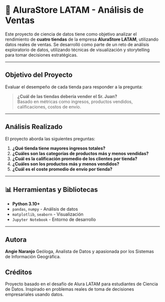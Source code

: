 # 🛒 AluraStore LATAM - Análisis de Ventas

Este proyecto de ciencia de datos tiene como objetivo analizar el rendimiento de **cuatro tiendas** de la empresa **AluraStore LATAM**, utilizando datos reales de ventas. Se desarrolló como parte de un reto de análisis exploratorio de datos, utilizando técnicas de visualización y storytelling para tomar decisiones estratégicas.

---

## Objetivo del Proyecto

Evaluar el desempeño de cada tienda para responder a la pregunta:  
> **¿Cuál de las tiendas debería vender el Sr. Juan?**  
> Basado en métricas como ingresos, productos vendidos, calificaciones, costos de envío.

---

## Análisis Realizado

El proyecto aborda las siguientes preguntas:

1. **¿Qué tienda tiene mayores ingresos totales?**
2. **¿Cuáles son las categorías de productos más y menos vendidas?**
3. **¿Cuál es la calificación promedio de los clientes por tienda?**
4. **¿Cuáles son los productos más y menos vendidos?**
5. **¿Cuál es el coste promedio de envío por tienda?**

---

## 📊 Herramientas y Bibliotecas

- **Python 3.10+**
- `pandas`, `numpy` - Análisis de datos
- `matplotlib`, `seaborn` - Visualización
- `Jupyter Notebook` - Entorno de desarrollo

---

## Autora
**Angie Naranjo**
Geóloga, Analista de Datos y apasionada por los Sistemas de Información Geográfica.

## Créditos
Proyecto basado en el desafío de Alura LATAM para estudiantes de Ciencia de Datos.
Inspirado en problemas reales de toma de decisiones empresariales usando datos.
